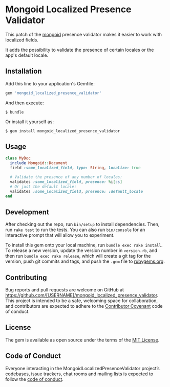 # Mongoid Localized Presence Validator

This patch of the [mongoid](https://github.com/mongodb/mongoid) presence
validator makes it easier to work with localized fields.

It adds the possibility to validate the presence of certain locales or the app's
default locale.

## Installation

Add this line to your application's Gemfile:

```ruby
gem 'mongoid_localized_presence_validator'
```

And then execute:

    $ bundle

Or install it yourself as:

    $ gem install mongoid_localized_presence_validator

## Usage

```RUBY
class MyDoc
  include Mongoid::Document
  field :some_localized_field, type: String, localize: true

  # Validate the presence of any number of locales:
  validates :some_localized_field, presence: %i[cs]
  # Or just the default locale:
  validates :some_localized_field, presence: :default_locale
end
```

## Development

After checking out the repo, run `bin/setup` to install dependencies. Then, run `rake test` to run the tests. You can also run `bin/console` for an interactive prompt that will allow you to experiment.

To install this gem onto your local machine, run `bundle exec rake install`. To release a new version, update the version number in `version.rb`, and then run `bundle exec rake release`, which will create a git tag for the version, push git commits and tags, and push the `.gem` file to [rubygems.org](https://rubygems.org).

## Contributing

Bug reports and pull requests are welcome on GitHub at https://github.com/[USERNAME]/mongoid_localized_presence_validator. This project is intended to be a safe, welcoming space for collaboration, and contributors are expected to adhere to the [Contributor Covenant](http://contributor-covenant.org) code of conduct.

## License

The gem is available as open source under the terms of the [MIT License](https://opensource.org/licenses/MIT).

## Code of Conduct

Everyone interacting in the MongoidLocalizedPresenceValidator project’s codebases, issue trackers, chat rooms and mailing lists is expected to follow the [code of conduct](https://github.com/[USERNAME]/mongoid_localized_presence_validator/blob/master/CODE_OF_CONDUCT.md).

